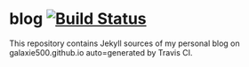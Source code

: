 # blog [![Build Status](https://travis-ci.com/galaxie500/blog.svg?branch=master)](https://travis-ci.com/galaxie500/blog)
This repository contains Jekyll sources of my personal blog on galaxie500.github.io auto=generated by Travis CI.
